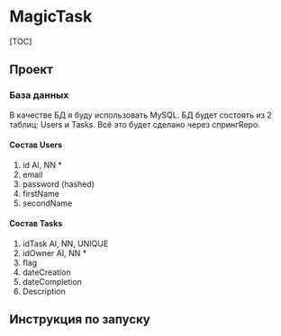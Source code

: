 # MagicTask

[TOC]



## Проект

### База данных

В качестве БД я буду использовать MySQL. БД будет состоять из 2 таблиц: Users и Tasks. Всё это будет сделано через спрингRepo.

#### Состав Users

1. id AI, NN *
2. email
3. password (hashed)
4. firstName
5. secondName

#### Состав Tasks

1. idTask AI, NN, UNIQUE
2. idOwner AI, NN *
3. flag
4. dateCreation
5. dateCompletion 
6. Description 

## Инструкция по запуску





#### 